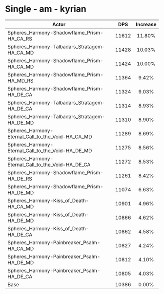 # Single - am - kyrian
| Actor | DPS | Increase |
|---|:---:|:---:|
|Spheres_Harmony-Shadowflame_Prism-HA_CA_RS|11612|11.80%|
|Spheres_Harmony-Talbadars_Stratagem-HA_CA_MD|11428|10.03%|
|Spheres_Harmony-Shadowflame_Prism-HA_CA_MD|11424|10.00%|
|Spheres_Harmony-Shadowflame_Prism-HA_MD_RS|11364|9.42%|
|Spheres_Harmony-Shadowflame_Prism-HA_DE_CA|11324|9.03%|
|Spheres_Harmony-Talbadars_Stratagem-HA_DE_CA|11314|8.93%|
|Spheres_Harmony-Talbadars_Stratagem-HA_DE_MD|11310|8.90%|
|Spheres_Harmony-Eternal_Call_to_the_Void-HA_CA_MD|11289|8.69%|
|Spheres_Harmony-Eternal_Call_to_the_Void-HA_DE_MD|11275|8.56%|
|Spheres_Harmony-Eternal_Call_to_the_Void-HA_DE_CA|11272|8.53%|
|Spheres_Harmony-Shadowflame_Prism-HA_DE_RS|11261|8.42%|
|Spheres_Harmony-Shadowflame_Prism-HA_DE_MD|11074|6.63%|
|Spheres_Harmony-Kiss_of_Death-HA_CA_MD|10901|4.96%|
|Spheres_Harmony-Kiss_of_Death-HA_DE_MD|10866|4.62%|
|Spheres_Harmony-Kiss_of_Death-HA_DE_CA|10862|4.58%|
|Spheres_Harmony-Painbreaker_Psalm-HA_CA_MD|10827|4.24%|
|Spheres_Harmony-Painbreaker_Psalm-HA_DE_MD|10812|4.10%|
|Spheres_Harmony-Painbreaker_Psalm-HA_DE_CA|10805|4.03%|
|Base|10386|0.00%|

